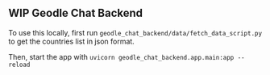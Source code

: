 ## WIP Geodle Chat Backend

To use this locally, first run `geodle_chat_backend/data/fetch_data_script.py` to get the countries list in json format.

Then, start the app with `uvicorn geodle_chat_backend.app.main:app --reload`
